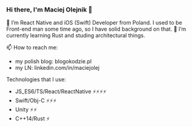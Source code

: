 ### Hi there, I'm Maciej Olejnik 👋

🔭 I’m React Native and iOS (Swift) Developer from Poland. I used to be Front-end man some time ago, so I have solid background on that.
🌱 I’m currently learning Rust and studing architectural things.

📫 How to reach me:
- my polish blog: blogokodzie.pl
- my LN: linkedin.com/in/maciejolej

Technologies that I use:
- JS_ES6/TS/React/ReactNative ⚡⚡⚡⚡
- Swift/Obj-C ⚡⚡⚡
- Unity ⚡⚡
- C++14/Rust ⚡

<!--
**Gareneye/Gareneye** is a ✨ _special_ ✨ repository because its `README.md` (this file) appears on your GitHub profile.

Here are some ideas to get you started:

- 🔭 I’m currently working on ...
- 🌱 I’m currently learning ...
- 👯 I’m looking to collaborate on ...
- 🤔 I’m looking for help with ...
- 💬 Ask me about ...
- 📫 How to reach me: ...
- 😄 Pronouns: ...
- ⚡ Fun fact: ...
-->
